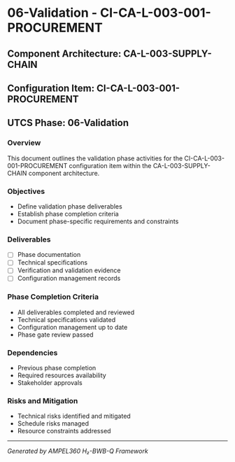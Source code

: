 # 06-Validation - CI-CA-L-003-001-PROCUREMENT

## Component Architecture: CA-L-003-SUPPLY-CHAIN
## Configuration Item: CI-CA-L-003-001-PROCUREMENT
## UTCS Phase: 06-Validation

### Overview
This document outlines the validation phase activities for the CI-CA-L-003-001-PROCUREMENT configuration item within the CA-L-003-SUPPLY-CHAIN component architecture.

### Objectives
- Define validation phase deliverables
- Establish phase completion criteria
- Document phase-specific requirements and constraints

### Deliverables
- [ ] Phase documentation
- [ ] Technical specifications
- [ ] Verification and validation evidence
- [ ] Configuration management records

### Phase Completion Criteria
- All deliverables completed and reviewed
- Technical specifications validated
- Configuration management up to date
- Phase gate review passed

### Dependencies
- Previous phase completion
- Required resources availability
- Stakeholder approvals

### Risks and Mitigation
- Technical risks identified and mitigated
- Schedule risks managed
- Resource constraints addressed

---
*Generated by AMPEL360 H₂-BWB-Q Framework*
